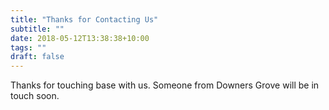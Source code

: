 ```yaml
---
title: "Thanks for Contacting Us"
subtitle: ""
date: 2018-05-12T13:38:38+10:00
tags: ""
draft: false
---
```

Thanks for touching base with us. Someone from Downers Grove will be in touch soon.
